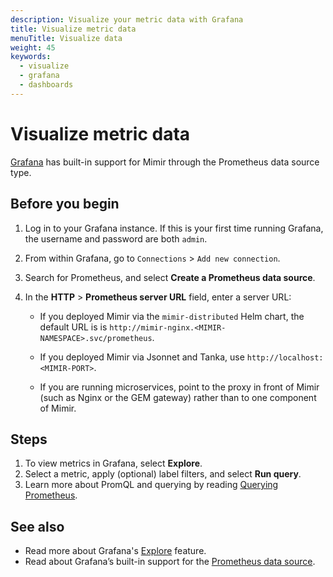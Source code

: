 ```yaml
---
description: Visualize your metric data with Grafana
title: Visualize metric data
menuTitle: Visualize data
weight: 45
keywords:
  - visualize
  - grafana
  - dashboards
---
```


# Visualize metric data

[Grafana](/grafana/download/) has built-in support for Mimir through the Prometheus data source type.

## Before you begin

1. Log in to your Grafana instance.
   If this is your first time running Grafana,
   the username and password are both `admin`.
1. From within Grafana, go to `Connections` > `Add new connection`.
1. Search for Prometheus, and select **Create a Prometheus data source**.
1. In the **HTTP** > **Prometheus server URL** field, enter a server URL:

   - If you deployed Mimir via the `mimir-distributed` Helm chart,
     the default URL is is `http://mimir-nginx.<MIMIR-NAMESPACE>.svc/prometheus`.

   - If you deployed Mimir via Jsonnet and Tanka,
     use `http://localhost:<MIMIR-PORT>`.

   - If you are running microservices, point to the proxy in front of Mimir
     (such as Nginx or the GEM gateway) rather than to one component of Mimir.

## Steps

1. To view metrics in Grafana, select **Explore**.
1. Select a metric, apply (optional) label filters, and select **Run query**.
1. Learn more about PromQL and querying by reading [Querying Prometheus](https://prometheus.io/docs/prometheus/latest/querying/basics/).

## See also

- Read more about Grafana's [Explore](http://docs.grafana.org/features/explore) feature.
- Read about Grafana’s built-in support for the [Prometheus data source](/docs/grafana/latest/datasources/prometheus/).
